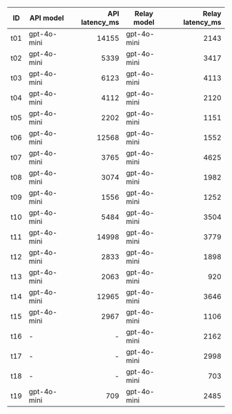 | ID | API model | API latency_ms | Relay model | Relay latency_ms |
|---|---|---:|---|---:|
| t01 | gpt-4o-mini | 14155 | gpt-4o-mini | 2143 |
| t02 | gpt-4o-mini | 5339 | gpt-4o-mini | 3417 |
| t03 | gpt-4o-mini | 6123 | gpt-4o-mini | 4113 |
| t04 | gpt-4o-mini | 4112 | gpt-4o-mini | 2120 |
| t05 | gpt-4o-mini | 2202 | gpt-4o-mini | 1151 |
| t06 | gpt-4o-mini | 12568 | gpt-4o-mini | 1552 |
| t07 | gpt-4o-mini | 3765 | gpt-4o-mini | 4625 |
| t08 | gpt-4o-mini | 3074 | gpt-4o-mini | 1982 |
| t09 | gpt-4o-mini | 1556 | gpt-4o-mini | 1252 |
| t10 | gpt-4o-mini | 5484 | gpt-4o-mini | 3504 |
| t11 | gpt-4o-mini | 14998 | gpt-4o-mini | 3779 |
| t12 | gpt-4o-mini | 2833 | gpt-4o-mini | 1898 |
| t13 | gpt-4o-mini | 2063 | gpt-4o-mini | 920 |
| t14 | gpt-4o-mini | 12965 | gpt-4o-mini | 3646 |
| t15 | gpt-4o-mini | 2967 | gpt-4o-mini | 1106 |
| t16 | - | - | gpt-4o-mini | 2162 |
| t17 | - | - | gpt-4o-mini | 2998 |
| t18 | - | - | gpt-4o-mini | 703 |
| t19 | gpt-4o-mini | 709 | gpt-4o-mini | 2485 |
